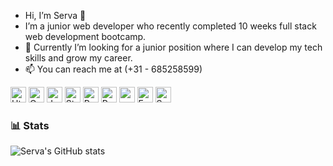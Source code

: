 -  Hi, I’m Serva 👋
-  I’m a junior web developer who recently completed 10 weeks full stack web development bootcamp. 
- 💞️ Currently I’m looking for a junior position where I can develop my tech skills and grow my career.
- 📫 You can reach me at (+31 - 685258599)



<!---
AvresCode/AvresCode is a ✨ special ✨ repository because its `README.md` (this file) appears on your GitHub profile.
You can click the Preview link to take a look at your changes.
--->

[<img alt="Html" src="https://img.shields.io/badge/HTML-E34F26?logo=html5&logoColor=white&style=flat" height="25" />](https://html.com/)
[<img alt="Css" src="https://img.shields.io/badge/CSS-1572B6?logo=css3&logoColor=white&style=flat" height="25"/>](https://web.dev/learn/css/)
[<img alt="Javascript" src="https://img.shields.io/badge/Javascript-F7DF1E?logo=javascript&logoColor=white&style=flat" height="25" />](https://www.javascript.com/)
[<img alt="Styledcomponents" src="https://img.shields.io/badge/StyledComponents-DB7093?logo=styledcomponents&logoColor=white&style=flat" height="25"/>](https://styled-components.com/)
[<img alt="React" src="https://img.shields.io/badge/React-61DAFB?logo=react&logoColor=white&style=flat" height="25"/>](https://reactjs.org/)
[<img alt="Redux" src="https://img.shields.io/badge/Redux-764ABC?logo=redux&logoColor=white&style=flat" height="25"/>](https://redux.js.org/)
[<img alt="" src="https://img.shields.io/badge/Node.js-339933?logo=node.js&logoColor=white&style=flat" height="25"/>](https://nodejs.org/en/)
[<img alt="Express" src="https://img.shields.io/badge/Express-000000?logo=express&logoColor=white&style=flat" height="25"/>](https://expressjs.com/)
[<img alt="Sequelize" src="https://img.shields.io/badge/Sequelize-52B0E7?logo=sequelize&logoColor=white&style=flat" height="25"/>](https://sequelize.org/)

### 📊 Stats


![Serva's GitHub stats](https://github-readme-stats.vercel.app/api?username=AvresCode&show_icons=true&theme=gruvbox)
